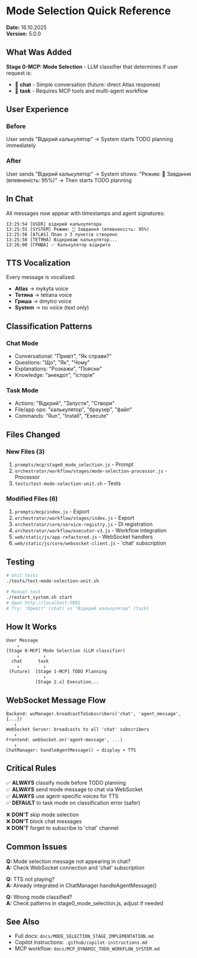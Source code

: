 # Mode Selection Quick Reference

**Date:** 16.10.2025  
**Version:** 5.0.0

## What Was Added

**Stage 0-MCP: Mode Selection** - LLM classifier that determines if user request is:
- 💬 **chat** - Simple conversation (future: direct Atlas response)
- 🔧 **task** - Requires MCP tools and multi-agent workflow

## User Experience

### Before
User sends "Відкрий калькулятор" → System starts TODO planning immediately

### After
User sends "Відкрий калькулятор" 
→ System shows: "Режим: 🔧 Завдання (впевненість: 95%)"
→ Then starts TODO planning

## In Chat

All messages now appear with timestamps and agent signatures:

```
13:25:54 [USER] відкрий калькулятора
13:25:55 [SYSTEM] Режим: 🔧 Завдання (впевненість: 95%)
13:25:56 [ATLAS] План з 3 пунктів створено
13:25:58 [ТЕТЯНА] Відкриваю калькулятор...
13:26:00 [ГРИША] ✅ Калькулятор відкрито
```

## TTS Vocalization

Every message is vocalized:
- **Atlas** → mykyta voice
- **Тетяна** → tetiana voice  
- **Гриша** → dmytro voice
- **System** → no voice (text only)

## Classification Patterns

### Chat Mode
- Conversational: "Привіт", "Як справи?"
- Questions: "Що", "Як", "Чому"
- Explanations: "Розкажи", "Поясни"
- Knowledge: "анекдот", "історія"

### Task Mode
- Actions: "Відкрий", "Запусти", "Створи"
- File/app ops: "калькулятор", "браузер", "файл"
- Commands: "Run", "Install", "Execute"

## Files Changed

### New Files (3)
1. `prompts/mcp/stage0_mode_selection.js` - Prompt
2. `orchestrator/workflow/stages/mode-selection-processor.js` - Processor
3. `tests/test-mode-selection-unit.sh` - Tests

### Modified Files (6)
1. `prompts/mcp/index.js` - Export
2. `orchestrator/workflow/stages/index.js` - Export
3. `orchestrator/core/service-registry.js` - DI registration
4. `orchestrator/workflow/executor-v3.js` - Workflow integration
5. `web/static/js/app-refactored.js` - WebSocket handlers
6. `web/static/js/core/websocket-client.js` - 'chat' subscription

## Testing

```bash
# Unit tests
./tests/test-mode-selection-unit.sh

# Manual test
./restart_system.sh start
# Open http://localhost:5001
# Try: "Привіт" (chat) vs "Відкрий калькулятор" (task)
```

## How It Works

```
User Message
    ↓
[Stage 0-MCP] Mode Selection (LLM classifier)
    ↓         ↓
  chat      task
    ↓         ↓
 (Future)  [Stage 1-MCP] TODO Planning
              ↓
           [Stage 2.x] Execution...
```

## WebSocket Message Flow

```
Backend: wsManager.broadcastToSubscribers('chat', 'agent_message', {...})
   ↓
WebSocket Server: broadcasts to all 'chat' subscribers
   ↓
Frontend: webSocket.on('agent-message', ...)
   ↓
ChatManager: handleAgentMessage() → display + TTS
```

## Critical Rules

✅ **ALWAYS** classify mode before TODO planning  
✅ **ALWAYS** send mode message to chat via WebSocket  
✅ **ALWAYS** use agent-specific voices for TTS  
✅ **DEFAULT** to task mode on classification error (safer)  

❌ **DON'T** skip mode selection  
❌ **DON'T** block chat messages  
❌ **DON'T** forget to subscribe to 'chat' channel  

## Common Issues

**Q:** Mode selection message not appearing in chat?  
**A:** Check WebSocket connection and 'chat' subscription

**Q:** TTS not playing?  
**A:** Already integrated in ChatManager.handleAgentMessage()

**Q:** Wrong mode classified?  
**A:** Check patterns in stage0_mode_selection.js, adjust if needed

## See Also

- Full docs: `docs/MODE_SELECTION_STAGE_IMPLEMENTATION.md`
- Copilot instructions: `.github/copilot-instructions.md`
- MCP workflow: `docs/MCP_DYNAMIC_TODO_WORKFLOW_SYSTEM.md`
